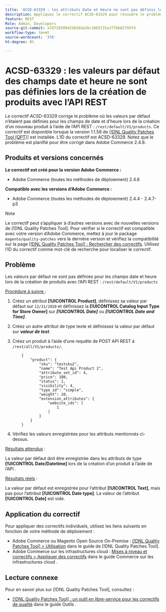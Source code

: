 ```yaml
---
title: 'ACSD-63329 : les attributs Date et Heure ne sont pas définis lors de la création de produits avec l’API REST'
description: Appliquez le correctif ACSD-63329 pour résoudre le problème Adobe Commerce où les valeurs par défaut ne sont pas définies pour les champs de date et d’heure lors de la création de produits avec l’API REST.
feature: REST
Role: Admin, Developers
source-git-commit: a7d719399425016da26c1065725a377bb82795f4
workflow-type: tm+mt
source-wordcount: '376'
ht-degree: 0%

---
```



# ACSD-63329 : les valeurs par défaut des champs date et heure ne sont pas définies lors de la création de produits avec l’API REST

Le correctif ACSD-63329 corrige le problème où les valeurs par défaut n’étaient pas définies pour les champs de date et d’heure lors de la création d’un nouveau produit à l’aide de l’API REST : `/rest/default/V1/products`. Ce correctif est disponible lorsque la version 1.1.58 de [[!DNL Quality Patches Tool (QPT)]](/help/tools/quality-patches-tool/quality-patches-tool-to-self-serve-quality-patches.md) est installée. L’ID du correctif est ACSD-63329. Notez que le problème est planifié pour être corrigé dans Adobe Commerce 2.4.8.

## Produits et versions concernés

**Le correctif est créé pour la version Adobe Commerce :**

* Adobe Commerce (toutes les méthodes de déploiement) 2.4.6

**Compatible avec les versions d’Adobe Commerce :**

* Adobe Commerce (toutes les méthodes de déploiement) 2.4.4 - 2.4.7-p3

>[!NOTE]
>
>Le correctif peut s’appliquer à d’autres versions avec de nouvelles versions de [!DNL Quality Patches Tool]. Pour vérifier si le correctif est compatible avec votre version d’Adobe Commerce, mettez à jour le package `magento/quality-patches` vers la dernière version et vérifiez la compatibilité sur la page [[!DNL Quality Patches Tool] : Rechercher des correctifs](https://experienceleague.adobe.com/tools/commerce-quality-patches/index.html). Utilisez l’ID du correctif comme mot-clé de recherche pour localiser le correctif.

## Problème

Les valeurs par défaut ne sont pas définies pour les champs date et heure lors de la création de produits avec l’API REST : `/rest/default/V1/products`

<u>Procédure à suivre </u> :

1. Créez un attribut **[!UICONTROL Product]**, définissez sa valeur par défaut sur `12/31/2020` et définissez la **[!UICONTROL Catalog Input Type for Store Owner]** sur ***[!UICONTROL Date]*** ou ***[!UICONTROL Date and Time]***.
1. Créez un autre attribut de type texte et définissez la valeur par défaut sur ***valeur de test***.
1. Créez un produit à l’aide d’une requête de POST API REST à `/rest/all/V1/products/`.

   ```
       {
           "product": {
               "sku": "testsku2",
               "name": "Test Api Product 2",
               "attribute_set_id": 4,
               "price": 100,
               "status": 1,
               "visibility": 4,
               "type_id": "simple",
               "weight": 20,
               "extension_attributes": {
                   "website_ids": [
                       1
                   ]
               }
           }
       }
   ```

1. Vérifiez les valeurs enregistrées pour les attributs mentionnés ci-dessus.

<u>Résultats attendus</u> :

La valeur par défaut doit être enregistrée dans les attributs de type **[!UICONTROL Date/Datetime]** lors de la création d’un produit à l’aide de l’API .

<u>Résultats réels</u> :

La valeur par défaut est enregistrée pour l’attribut **[!UICONTROL Text]**, mais pas pour l’attribut **[!UICONTROL Date type]**. La valeur de l’attribut **[!UICONTROL Date]** est vide.

## Application du correctif

Pour appliquer des correctifs individuels, utilisez les liens suivants en fonction de votre méthode de déploiement :

* Adobe Commerce ou Magento Open Source On-Premise : [[!DNL Quality Patches Tool] > Utilisation](/help/tools/quality-patches-tool/usage.md) dans le guide de [!DNL Quality Patches Tool].
* Adobe Commerce sur les infrastructures cloud : [Mises à niveau et correctifs > Appliquer des correctifs](https://experienceleague.adobe.com/docs/commerce-cloud-service/user-guide/develop/upgrade/apply-patches.html) dans le guide Commerce sur les infrastructures cloud .

## Lecture connexe

Pour en savoir plus sur [!DNL Quality Patches Tool], consultez :

* [[!DNL Quality Patches Tool] : un outil en libre-service pour les correctifs de qualité](/help/tools/quality-patches-tool/quality-patches-tool-to-self-serve-quality-patches.md) dans le guide Outils .
